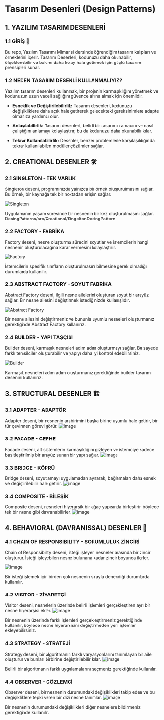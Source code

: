 # Tasarım Desenleri (Design Patterns)

## 1. YAZILIM TASARIM DESENLERİ

### 1.1 GİRİŞ 🚀

Bu repo, Yazılım Tasarımı Mimarisi dersinde öğrendiğim tasarım kalıpları ve örneklerini içerir. Tasarım Desenleri, kodunuzu daha okunabilir, ölçeklenebilir ve bakımı daha kolay hale getirmek için güçlü tasarım prensipleri sunar.

### 1.2 NEDEN TASARIM DESENLİ KULLANMALIYIZ?

Yazılım tasarım desenleri kullanmak, bir projenin karmaşıklığını yönetmek ve kodunuzun uzun vadeli sağlığını güvence altına almak için önemlidir.

- **Esneklik ve Değiştirilebilirlik:** Tasarım desenleri, kodunuzu değişikliklere daha açık hale getirerek gelecekteki gereksinimlere adapte olmanıza yardımcı olur.

- **Anlaşılabilirlik:** Tasarım desenleri, belirli bir tasarımın amacını ve nasıl çalıştığını anlamayı kolaylaştırır, bu da kodunuzu daha okunabilir kılar.

- **Tekrar Kullanılabilirlik:** Desenler, benzer problemlerle karşılaşıldığında tekrar kullanılabilen modüler çözümler sağlar.

## 2. CREATIONAL DESENLER 🛠️

### 2.1 SINGLETON - TEK VARLIK

Singleton deseni, programınızda yalnızca bir örnek oluşturulmasını sağlar. Bu örnek, bir kaynağa tek bir noktadan erişim sağlar.

![Singleton](https://github.com/aksoysoftware/DesingPatterns/assets/99371051/58ee1073-e8aa-4edf-bc4f-5998a8508088)

Uygulamanın yaşam süresince bir nesnenin bir kez oluşturulmasını sağlar.
DesingPatterns/src/Creational/SingeltonDesingPattern

### 2.2 FACTORY - FABRİKA

Factory deseni, nesne oluşturma sürecini soyutlar ve istemcilerin hangi nesnenin oluşturulacağına karar vermesini kolaylaştırır.

![Factory](https://github.com/aksoysoftware/DesingPatterns/assets/99371051/82f5890b-80cc-4347-9951-10eabb5e7d85)

İstemcilerin spesifik sınıfların oluşturulmasını bilmesine gerek olmadığı durumlarda kullanılır.

### 2.3 ABSTRACT FACTORY - SOYUT FABRİKA

Abstract Factory deseni, ilgili nesne ailelerini oluşturan soyut bir arayüz sağlar. Bir nesne ailesini değiştirmek istediğinizde kullanışlıdır.

![Abstract Factory](https://github.com/aksoysoftware/DesingPatterns/assets/99371051/fbaa35c3-7a4e-490f-806c-741e8b7069ad)

Bir nesne ailesini değiştirmeniz ve bununla uyumlu nesneleri oluşturmanız gerektiğinde Abstract Factory kullanırız.

### 2.4 BUILDER - YAPI TAŞÇISI

Builder deseni, karmaşık nesneleri adım adım oluşturmayı sağlar. Bu sayede farklı temsilciler oluşturabilir ve yapıyı daha iyi kontrol edebilirsiniz.

![Builder](https://github.com/aksoysoftware/DesingPatterns/assets/99371051/f635c449-7b08-4d46-a42f-60c9753bf0f2)

Karmaşık nesneleri adım adım oluşturmanız gerektiğinde builder tasarım desenini kullanırız.

## 3. STRUCTURAL DESENLER 🏗️

### 3.1 ADAPTER - ADAPTÖR

Adapter deseni, bir nesnenin arabirimini başka birine uyumlu hale getirir, bir tür çevirmen görevi görür.
![image](https://github.com/aksoysoftware/DesingPatterns/assets/99371051/b67baba5-bc55-43a3-aa90-237614136991)




### 3.2 FACADE - CEPHE

Facade deseni, alt sistemlerin karmaşıklığını gizleyen ve istemciye sadece basitleştirilmiş bir arayüz sunan bir yapı sağlar.
![image](https://github.com/aksoysoftware/DesingPatterns/assets/99371051/c6190467-a4e3-4129-a01e-55622930f417)


### 3.3 BRIDGE - KÖPRÜ

Bridge deseni, soyutlamayı uygulamadan ayırarak, bağlamaları daha esnek ve değiştirilebilir hale getirir.
![image](https://github.com/aksoysoftware/DesingPatterns/assets/99371051/faad5ffc-a378-49d7-b46e-033a693f5a57)



### 3.4 COMPOSITE - BİLEŞİK

Composite deseni, nesneleri hiyerarşik bir ağaç yapısında birleştirir, böylece tek bir nesne gibi davranabilirler.
![image](https://github.com/aksoysoftware/DesingPatterns/assets/99371051/a3b29722-547f-44c6-a313-eec33747fced)

## 4. BEHAVIORAL (DAVRANISSAL) DESENLER 🔄
### 4.1 CHAIN OF RESPONSIBILITY - SORUMLULUK ZİNCİRİ
Chain of Responsibility deseni, isteği işleyen nesneler arasında bir zincir oluşturur. İsteği işleyebilen nesne bulunana kadar zincir boyunca ilerler.

![image](https://github.com/aksoysoftware/DesingPatterns/assets/99371051/ccfadb16-c5e9-41b4-84cc-c9b2b0308bbc)

Bir isteği işlemek için birden çok nesnenin sırayla denendiği durumlarda kullanılır.

### 4.2 VISITOR - ZİYARETÇİ
Visitor deseni, nesnelerin üzerinde belirli işlemleri gerçekleştiren ayrı bir nesne hiyerarşisi ekler.
![image](https://github.com/aksoysoftware/DesingPatterns/assets/99371051/2f9f7701-2fab-454a-b408-28bc2a898bff)


Bir nesnenin üzerinde farklı işlemleri gerçekleştirmeniz gerektiğinde kullanılır, böylece nesne hiyerarşisini değiştirmeden yeni işlemler ekleyebilirsiniz.

### 4.3 STRATEGY - STRATEJİ
Strategy deseni, bir algoritmanın farklı varyasyonlarını tanımlayan bir aile oluşturur ve bunları birbirine değiştirilebilir kılar.
![image](https://github.com/aksoysoftware/DesingPatterns/assets/99371051/249b1e7e-8050-4def-b6d5-97d19b59d8a1)


Belirli bir algoritmanın farklı uygulamalarını seçmeniz gerektiğinde kullanılır.

### 4.4 OBSERVER - GÖZLEMCİ
Observer deseni, bir nesnenin durumundaki değişiklikleri takip eden ve bu değişikliklere tepki veren bir dizi nesne tanımlar.
![image](https://github.com/aksoysoftware/DesingPatterns/assets/99371051/3c7ad4be-4ffe-4bd1-81c3-81f6fafcd5ac)


Bir nesnenin durumundaki değişiklikleri diğer nesnelere bildirmeniz gerektiğinde kullanılır.

